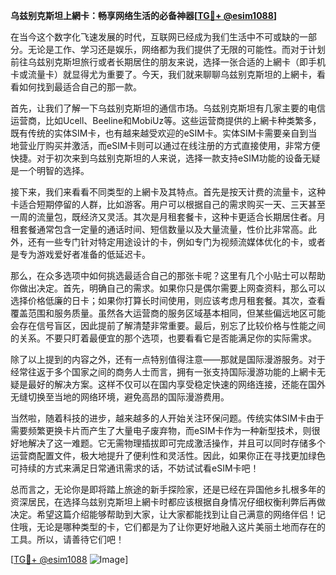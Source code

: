 **乌兹别克斯坦上網卡：畅享网络生活的必备神器[[TG💪+ @esim1088](https://t.me/s/esim1088)]**

在当今这个数字化飞速发展的时代，互联网已经成为我们生活中不可或缺的一部分。无论是工作、学习还是娱乐，网络都为我们提供了无限的可能性。而对于计划前往乌兹别克斯坦旅行或者长期居住的朋友来说，选择一张合适的上網卡（即手机卡或流量卡）就显得尤为重要了。今天，我们就来聊聊乌兹别克斯坦的上網卡，看看如何找到最适合自己的那一款。

首先，让我们了解一下乌兹别克斯坦的通信市场。乌兹别克斯坦有几家主要的电信运营商，比如Ucell、Beeline和MobiUz等。这些运营商提供的上網卡种类繁多，既有传统的实体SIM卡，也有越来越受欢迎的eSIM卡。实体SIM卡需要亲自到当地营业厅购买并激活，而eSIM卡则可以通过在线注册的方式直接使用，非常方便快捷。对于初次来到乌兹别克斯坦的人来说，选择一款支持eSIM功能的设备无疑是一个明智的选择。

接下来，我们来看看不同类型的上網卡及其特点。首先是按天计费的流量卡，这种卡适合短期停留的人群，比如游客。用户可以根据自己的需求购买一天、三天甚至一周的流量包，既经济又灵活。其次是月租套餐卡，这种卡更适合长期居住者。月租套餐通常包含一定量的通话时间、短信数量以及大量流量，性价比非常高。此外，还有一些专门针对特定用途设计的卡，例如专门为视频流媒体优化的卡，或者是专为游戏爱好者准备的低延迟卡。

那么，在众多选项中如何挑选最适合自己的那张卡呢？这里有几个小贴士可以帮助你做出决定。首先，明确自己的需求。如果你只是偶尔需要上网查资料，那么可以选择价格低廉的日卡；如果你打算长时间使用，则应该考虑月租套餐。其次，查看覆盖范围和服务质量。虽然各大运营商的服务区域基本相同，但某些偏远地区可能会存在信号盲区，因此提前了解清楚非常重要。最后，别忘了比较价格与性能之间的关系。不要只盯着最便宜的那个选项，也要看看它是否能满足你的实际需求。

除了以上提到的内容之外，还有一点特别值得注意——那就是国际漫游服务。对于经常往返于多个国家之间的商务人士而言，拥有一张支持国际漫游功能的上網卡无疑是最好的解决方案。这样不仅可以在国内享受稳定快速的网络连接，还能在国外无缝切换至当地的网络环境，避免高昂的国际漫游费用。

当然啦，随着科技的进步，越来越多的人开始关注环保问题。传统实体SIM卡由于需要频繁更换卡片而产生了大量电子废弃物，而eSIM卡作为一种新型技术，则很好地解决了这一难题。它无需物理插拔即可完成激活操作，并且可以同时存储多个运营商配置文件，极大地提升了便利性和灵活性。因此，如果你正在寻找更加绿色可持续的方式来满足日常通讯需求的话，不妨试试看eSIM卡吧！

总而言之，无论你是即将踏上旅途的新手探险家，还是已经在异国他乡扎根多年的资深居民，在选择乌兹别克斯坦上網卡时都应该根据自身情况仔细权衡利弊后再做决定。希望这篇介绍能够帮助到大家，让大家都能找到让自己满意的网络伴侣！记住哦，无论是哪种类型的卡，它们都是为了让你更好地融入这片美丽土地而存在的工具。所以，请善待它们吧！

[[TG💪+ @esim1088](https://t.me/s/esim1088) ![Image](https://i.postimg.cc/4NQfJmqS/Snipaste-2025-05-13-00-14-12.png)]